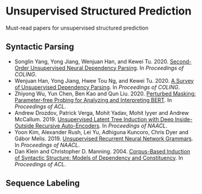 # Unsupervised Structured Prediction
Must-read papers for unsupervised structured prediction

## Syntactic Parsing

* Songlin Yang, Yong Jiang, Wenjuan Han, and Kewei Tu. 2020. [Second-Order Unsupervised Neural Dependency Parsing](http://faculty.sist.shanghaitech.edu.cn/faculty/tukw/coling20dmv.pdf). In *Proceedings of COLING*.
* Wenjuan Han, Yong Jiang, Hwee Tou Ng, and Kewei Tu. 2020. [A Survey of Unsupervised Dependency Parsing](https://arxiv.org/abs/2010.01535). In *Proceedings of COLING*.
* Zhiyong Wu, Yun Chen, Ben Kao and Qun Liu. 2020. [Perturbed Masking: Parameter-free Probing for Analyzing and Interpreting BERT](https://www.aclweb.org/anthology/2020.acl-main.383/). In *Proceedings of ACL*.
* Andrew Drozdov, Patrick Verga, Mohit Yadav, Mohit Iyyer and Andrew McCallum. 2019. [Unsupervised Latent Tree Induction with Deep Inside-Outside Recursive Auto-Encoders](https://www.aclweb.org/anthology/N19-1116/). In *Proceedings of NAACL*.
* Yoon Kim, Alexander Rush, Lei Yu, Adhiguna Kuncoro, Chris Dyer and Gábor Melis. 2019. [Unsupervised Recurrent Neural Network Grammars](https://www.aclweb.org/anthology/N19-1114.pdf). In *Proceedings of NAACL*.
* Dan Klein and Christopher D. Manning. 2004. [Corpus-Based Induction of Syntactic Structure: Models of Dependency and Constituency](https://www.aclweb.org/anthology/P04-1061/). In *Proceedings of ACL*.

## Sequence Labeling

